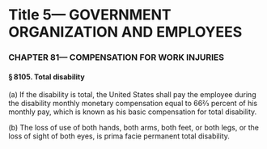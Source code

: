 
# Title 5— GOVERNMENT ORGANIZATION AND EMPLOYEES
### CHAPTER 81— COMPENSATION FOR WORK INJURIES
#### § 8105. Total disability

(a) If the disability is total, the United States shall pay the employee during the disability monthly monetary compensation equal to 66⅔ percent of his monthly pay, which is known as his basic compensation for total disability.

(b) The loss of use of both hands, both arms, both feet, or both legs, or the loss of sight of both eyes, is prima facie permanent total disability.

